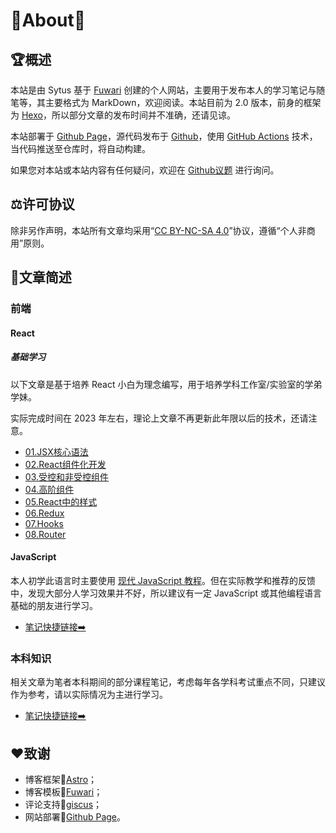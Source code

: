 # 🎊About🎊

## 🏆概述

本站是由 Sytus 基于 [Fuwari](https://github.com/saicaca/fuwari) 创建的个人网站，主要用于发布本人的学习笔记与随笔等，其主要格式为 MarkDown，欢迎阅读。本站目前为 2.0 版本，前身的框架为 [Hexo](https://hexo.io/zh-cn/)，所以部分文章的发布时间并不准确，还请见谅。

本站部署于 [Github Page](https://pages.github.com/)，源代码发布于 [Github](https://github.com/SytusRamlethal/SytusRamlethal.github.io)，使用 [GitHub Actions](https://docs.github.com/zh/actions) 技术，当代码推送至仓库时，将自动构建。

如果您对本站或本站内容有任何疑问，欢迎在 [Github议题](https://github.com/SytusRamlethal/SytusRamlethal.github.io/issues) 进行询问。

## ⚖️许可协议

除非另作声明，本站所有文章均采用“[CC BY-NC-SA 4.0](https://creativecommons.org/licenses/by-nc-sa/4.0/)”协议，遵循“个人非商用”原则。

## 📄文章简述

### 前端

#### React

##### 基础学习

以下文章是基于培养 React 小白为理念编写，用于培养学科工作室/实验室的学弟学妹。

实际完成时间在 2023 年左右，理论上文章不再更新此年限以后的技术，还请注意。

* [01.JSX核心语法](https://sytusramlethal.github.io/posts/01jsx%E6%A0%B8%E5%BF%83%E8%AF%AD%E6%B3%95/)
* [02.React组件化开发](https://sytusramlethal.github.io/posts/02react%E7%BB%84%E4%BB%B6%E5%8C%96%E5%BC%80%E5%8F%91/)
* [03.受控和非受控组件](https://sytusramlethal.github.io/posts/03%E5%8F%97%E6%8E%A7%E5%92%8C%E9%9D%9E%E5%8F%97%E6%8E%A7%E7%BB%84%E4%BB%B6/)
* [04.高阶组件](https://sytusramlethal.github.io/posts/04%E9%AB%98%E9%98%B6%E7%BB%84%E4%BB%B6/)
* [05.React中的样式](https://sytusramlethal.github.io/posts/05react%E4%B8%AD%E7%9A%84%E6%A0%B7%E5%BC%8F/)
* [06.Redux](https://sytusramlethal.github.io/posts/06redux/)
* [07.Hooks](https://sytusramlethal.github.io/posts/07hooks/)
* [08.Router](https://sytusramlethal.github.io/posts/08router/)

#### JavaScript

本人初学此语言时主要使用 [现代 JavaScript 教程](https://zh.javascript.info/)。但在实际教学和推荐的反馈中，发现大部分人学习效果并不好，所以建议有一定 JavaScript 或其他编程语言基础的朋友进行学习。

* [笔记快捷链接➡️](https://sytusramlethal.github.io/archive/tag/JavaScript/)

### 本科知识

相关文章为笔者本科期间的部分课程笔记，考虑每年各学科考试重点不同，只建议作为参考，请以实际情况为主进行学习。

* [笔记快捷链接➡️](https://sytusramlethal.github.io/archive/category/%E6%9C%AC%E7%A7%91%E7%9F%A5%E8%AF%86/)

## ❤️致谢

* 博客框架🎉[Astro](https://astro.build/)；
* 博客模板🎉[Fuwari](https://github.com/saicaca/fuwari)；
* 评论支持🎉[giscus](https://giscus.app/zh-CN)；
* 网站部署🎉[Github Page](https://pages.github.com/)。
